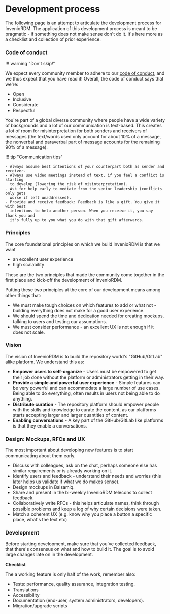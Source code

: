 # Development process

The following page is an attempt to articulate the development process for
InvenioRDM. The application of this development process is meant to be
pragmatic - if something does not make sense don't do it. It's here more as
a checklist and collection of prior experience.

### Code of conduct

!!! warning "Don't skip!"

We expect every community member to adhere to our
[code of conduct](https://inveniosoftware.org/governance/), and we thus expect
that you have read it! Overall, the code of conduct says that we're:

- Open
- Inclusive
- Considerate
- Respectful

You're part of a global diverse community where people have a wide variety of
backgrounds and a lot of our communication is text-based. This creates a lot of
room for misinterpretation for both senders and receivers of messages (the
text/words used only account for about 10% of a message, the nonverbal and
paraverbal part of message accounts for the remaining 90% of a message).

!!! tip "Communication tips"

    - Always assume best intentions of your counterpart both as sender and receiver.
    - Always use video meetings instead of text, if you feel a conflict is starting
      to develop (lowering the risk of misinterpretation).
    - Ask for help early to mediate from the senior leadership (conflicts only gets
      worse if left unaddressed).
    - Provide and receive feedback: Feedback is like a gift. You give it with best
      intentions to help another person. When you receive it, you say thank you and
      it's fully up to you what you do with that gift afterwards.



### Principles

The core foundational principles on which we build InvenioRDM is that we want

- an excellent user experience
- high scalability

These are the two principles that made the community come together in the first
place and kick-off the development of InvenioRDM.

Putting these two principles at the core of our development means among other
things that:

- We must make tough choices on which features to add or what not - building everything does not make for a good user experience.
- We should spend the time and dedication needed for creating mockups, talking to users
  and testing our assumptions.
- We must consider performance - an excellent UX is not enough if it does not scale.

### Vision

The vision of InvenioRDM is to build the repository world's "GitHub/GitLab" alike platform. We understand this as:

- **Empower users to self-organize** - Users must be empowered to get their job done without the platform or administrators getting in their way.
- **Provide a simple and powerful user experience** - Simple features can be very powerful and can accommodate a large number of use cases. Being able to do everything, often results in users not being able to do anything.
- **Distribute curation** - The repository platform should empower people with the skills and knowledge to curate the content, as our platforms starts accepting larger and larger quantities of content.
- **Enabling conversations** - A key part of the GitHub/GitLab like platforms is that they enable a conversations.

### Design: Mockups, RFCs and UX

The most important about developing new features is to start communicating about
them early.

- Discuss with colleagues, ask on the chat, perhaps someone else has similar requirements or is already working on it.
- Identify users and feedback - understand their needs and worries (this later helps us validate if what we do makes sense).
- Design mockups in Balsamiq.
- Share and present in the bi-weekly InvenioRDM telecons to collect feedback.
- Collaboratively write RFCs - this helps articulate names, think through possible problems and keep a log of why certain decisions were taken.
- Match a coherent UX (e.g. know why you place a button a specific place, what's the text etc)

### Development

Before starting development, make sure that you've collected feedback, that there's consensus on what and how to build it. The goal is to avoid large changes late on in the development.

**Checklist**

The a working feature is only half of the work, remember also:

- Tests: performance, quality assurance, integration testing.
- Translations
- Accessibility
- Documentation (end-user, system administrators, developers).
- Migration/upgrade scripts
